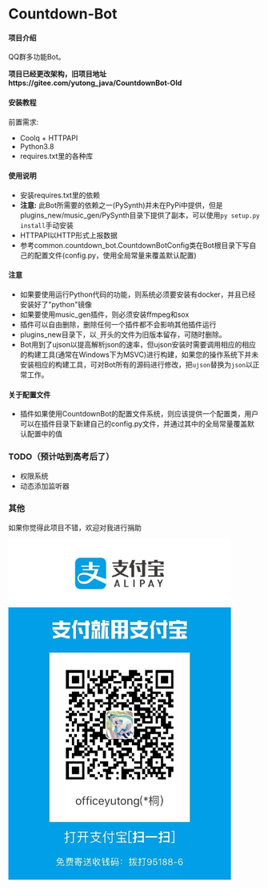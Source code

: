 # Countdown-Bot

#### 项目介绍

QQ群多功能Bot。

**项目已经更改架构，旧项目地址https://gitee.com/yutong_java/CountdownBot-Old**


#### 安装教程

前置需求:

- Coolq + HTTPAPI
- Python3.8
- requires.txt里的各种库

#### 使用说明

- 安装requires.txt里的依赖
- **注意:** 此Bot所需要的依赖之一(PySynth)并未在PyPi中提供，但是plugins_new/music_gen/PySynth目录下提供了副本，可以使用```py setup.py install```手动安装
- HTTPAPI以HTTP形式上报数据
- 参考common.countdown_bot.CountdownBotConfig类在Bot根目录下写自己的配置文件(config.py，使用全局常量来覆盖默认配置)


#### 注意
- 如果要使用运行Python代码的功能，则系统必须要安装有docker，并且已经安装好了"python"镜像
- 如果要使用music_gen插件，则必须安装ffmpeg和sox
- 插件可以自由删除，删除任何一个插件都不会影响其他插件运行
- plugins_new目录下，以```_```开头的文件为旧版本留存，可随时删除。
- Bot用到了ujson以提高解析json的速率，但ujson安装时需要调用相应的相应的构建工具(通常在Windows下为MSVC)进行构建，如果您的操作系统下并未安装相应的构建工具，可对Bot所有的源码进行修改，把```ujson```替换为```json```以正常工作。
#### 关于配置文件
- 插件如果使用CountdownBot的配置文件系统，则应该提供一个配置类，用户可以在插件目录下新建自己的config.py文件，并通过其中的全局常量覆盖默认配置中的值

### TODO（预计咕到高考后了）
- 权限系统
- 动态添加监听器

### 其他

如果你觉得此项目不错，欢迎对我进行捐助

![](images/alipay.jpg)